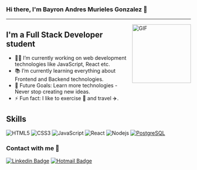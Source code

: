 

### Hi there, I'm Bayron Andres Murieles Gonzalez 👋
---

<img align="right" alt="GIF" height="160px" src="https://media.giphy.com/media/du3J3cXyzhj75IOgvA/giphy.gif" />

## I'm a Full Stack Developer student

- 👨‍💻 I’m currently working on web development technologies like JavaScript, React etc.
- 📚 I’m currently learning everything about Frontend and Backend technologies. 
- 🧠 Future Goals: Learn more technologies - Never stop creating new ideas.
- ⚡ Fun fact: I like to exercise 💪 and travel ✈️.

## Skills

![HTML5](https://img.shields.io/badge/-HTML5-%23E44D27?style=flat-square&logo=html5&logoColor=ffffff)
![CSS3](https://img.shields.io/badge/-CSS3-%231572B6?style=flat-square&logo=css3)
![JavaScript](https://img.shields.io/badge/-JavaScript-%23F7DF1C?style=flat-square&logo=javascript&logoColor=000000&labelColor=%23F7DF1C&color=%23FFCE5A)
![React](https://img.shields.io/badge/-React-61DAFB?style=flat-square&logo=react&logoColor=ffffff)
![Nodejs](https://img.shields.io/badge/-Nodejs-339933?style=flat-square&logo=Node.js&logoColor=ffffff)
[![PostgreSQL](https://img.shields.io/badge/-PostgreSQL-336791?style=flat-square&logo=postgresql&link=https://github.com/LuizCarlosAbbott/)](https://github.com/LuizCarlosAbbott/)


### Contact with me 📝
[![Linkedin Badge](https://img.shields.io/badge/-LinkedIn-blue?style=flat-square&logo=Linkedin&logoColor=white&link=https://www.linkedin.com/in/bayron-andres-murieles-gonzalez-78009b17b/)](https://www.linkedin.com/in/bayron-andres-murieles-gonzalez-78009b17b/)
[![Hotmail Badge](https://img.shields.io/badge/-Hotmail-0078D4?style=flat-square&logo=microsoft-outlook&logoColor=white&link=mailto:bayronmuriel@hotmail.com)](mailto:bayronmuriel@hotmail.com)
